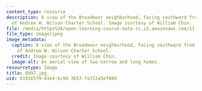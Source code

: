 ```yaml
---
content_type: resource
description: A view of the Broadmoor neighborhood, facing southward from the top level
  of Andrew W. Wilson Charter School. Image courtesy of William Chin.
file: /media/https%3A/open-learning-course-data-rc.s3.amazonaws.com/11-027-city-to-city-comparing-researching-and-writing-about-cities-new-orleans-spring-2011/010165f941e4bc983b57fa722a5ef08d_0997.jpg
file_type: image/jpeg
image_metadata:
  caption: A view of the Broadmoor neighborhood, facing southward from the top level
    of Andrew W. Wilson Charter School.
  credit: Image courtesy of William Chin.
  image-alt: An aerial view of two narrow and long homes.
resourcetype: Image
title: 0997.jpg
uid: 010165f9-41e4-bc98-3b57-fa722a5ef08d
---
```

